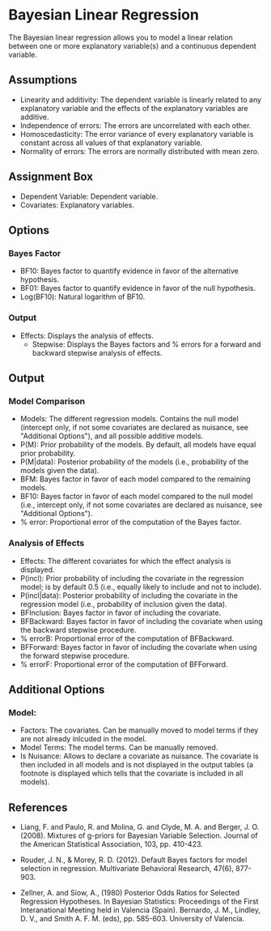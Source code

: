 
Bayesian Linear Regression
==========================

The Bayesian linear regression allows you to model a linear relation between one or more explanatory variable(s) and a continuous dependent variable.

Assumptions
-----------
- Linearity and additivity: The dependent variable is linearly related to any explanatory variable and the effects of the explanatory variables are additive.
- Independence of errors: The errors are uncorrelated with each other.
- Homoscedasticity: The error variance of every explanatory variable is constant across all values of that explanatory variable.
- Normality of errors: The errors are normally distributed with mean zero.

Assignment Box
-------
- Dependent Variable: Dependent variable.
- Covariates: Explanatory variables.

Options
-------
### Bayes Factor
- BF10: Bayes factor to quantify evidence in favor of the alternative hypothesis.
- BF01: Bayes factor to quantify evidence in favor of the null hypothesis.
- Log(BF10): Natural logarithm of BF10.

### Output
- Effects: Displays the analysis of effects.
    - Stepwise: Displays the Bayes factors and % errors for a forward and backward stepwise analysis of effects.
 
Output
-------

### Model Comparison
- Models: The different regression models. Contains the null model (intercept only, if not some covariates are declared as nuisance, see "Additional Options"), and all possible additive models.
- P(M): Prior probability of the models. By default, all models have equal prior probability.
- P(M|data): Posterior probability of the models (i.e., probability of the models given the data). 
- BFM: Bayes factor in favor of each model compared to the remaining models.
- BF10: Bayes factor in favor of each model compared to the null model (i.e., intercept only, if not some covariates are declared as nuisance, see "Additional Options").
- % error: Proportional error of the computation of the Bayes factor.

### Analysis of Effects
- Effects: The different covariates for which the effect analysis is displayed.
- P(incl): Prior probability of including the covariate in the regression model; is by default 0.5 (i.e., equally likely to include and not to include).
- P(incl|data): Posterior probability of including the covariate in the regression model (i.e., probability of inclusion given the data).
- BFInclusion: Bayes factor in favor of including the covariate.
- BFBackward: Bayes factor in favor of including the covariate when using the backward stepwise procedure.
- % errorB: Proportional error of the computation of BFBackward.
- BFForward: Bayes factor in favor of including the covariate when using the forward stepwise procedure.
- % errorF: Proportional error of the computation of BFForward.

Additional Options
-------
### Model:
- Factors: The covariates. Can be manually moved to model terms if they are not already inlcuded in the model.
- Model Terms: The model terms. Can be manually removed.
- Is Nuisance: Allows to declare a covariate as nuisance. The covariate is then included in all models and is not displayed in the output tables (a footnote is displayed which tells that the covariate is included in all models).

References
-------
- Liang, F. and Paulo, R. and Molina, G. and Clyde, M. A. and Berger, J. O. (2008). Mixtures of g-priors for Bayesian Variable Selection. Journal of the American Statistical Association, 103, pp. 410-423.

- Rouder, J. N., & Morey, R. D. (2012). Default Bayes factors for model selection in regression. Multivariate Behavioral Research, 47(6), 877-903.

- Zellner, A. and Siow, A., (1980) Posterior Odds Ratios for Selected Regression Hypotheses. In Bayesian Statistics: Proceedings of the First Interanational Meeting held in Valencia (Spain). Bernardo, J. M., Lindley, D. V., and Smith A. F. M. (eds), pp. 585-603. University of Valencia.

